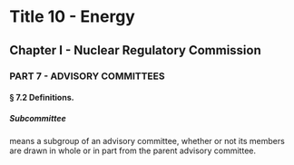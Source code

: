 
# Title 10 - Energy
## Chapter I - Nuclear Regulatory Commission
### PART 7 - ADVISORY COMMITTEES
#### § 7.2 Definitions.
##### Subcommittee

means a subgroup of an advisory committee, whether or not its members are drawn in whole or in part from the parent advisory committee.
